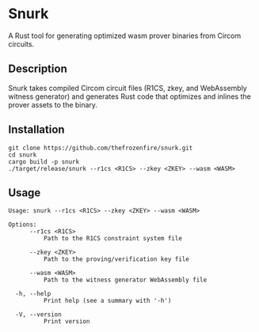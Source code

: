 # Snurk

A Rust tool for generating optimized wasm prover binaries from Circom circuits.

## Description

Snurk takes compiled Circom circuit files (R1CS, zkey, and WebAssembly witness generator) and generates
Rust code that optimizes and inlines the prover assets to the binary.

## Installation

```
git clone https://github.com/thefrozenfire/snurk.git
cd snurk
cargo build -p snurk
./target/release/snurk --r1cs <R1CS> --zkey <ZKEY> --wasm <WASM>
```

## Usage

```
Usage: snurk --r1cs <R1CS> --zkey <ZKEY> --wasm <WASM>

Options:
      --r1cs <R1CS>
          Path to the R1CS constraint system file

      --zkey <ZKEY>
          Path to the proving/verification key file

      --wasm <WASM>
          Path to the witness generator WebAssembly file

  -h, --help
          Print help (see a summary with '-h')

  -V, --version
          Print version
```
